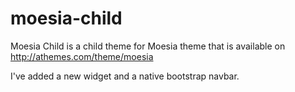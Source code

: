 # moesia-child
Moesia Child is a child theme for Moesia theme that is available on http://athemes.com/theme/moesia

I've added a new widget and a native bootstrap navbar.
